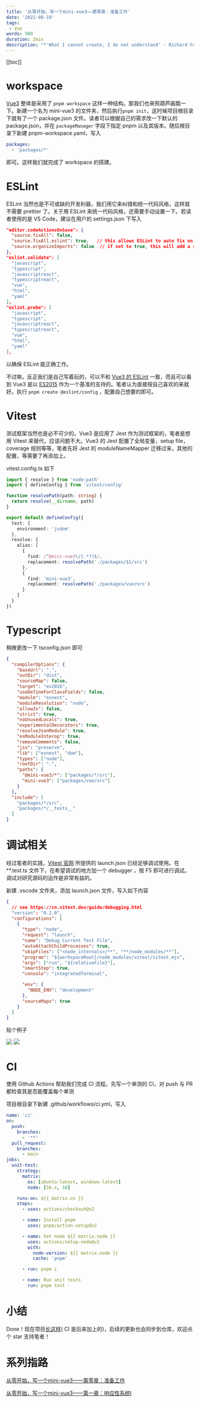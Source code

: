 ```yaml
---
title: '从零开始，写一个mini-vue3——第零章：准备工作'
date: '2022-08-19'
tags:
 - Vue
words: 900
duration: 2min
description: "*'What I cannot create, I do not understand' - Richard Feynman*。写一个 mini Vue3，是为了更好地理解 Vue3！Let's go!"
---
```


[[toc]]

# workspace

[Vue3](https://github.com/vuejs/core) 整体是采用了 `pnpm workspace` 这样一种结构。那我们也来照葫芦画瓢一下。新建一个名为 mini-vue3 的文件夹，然后执行`pnpm init`，这时候项目根目录下就有了一个 package.json 文件。读者可以根据自己的需求改一下默认的 package.json，并在 `packageManager` 字段下指定 pnpm 以及其版本。随后根目录下新建 pnpm-workspace.yaml，写入

```yaml
packages:
  - 'packages/*'
```

即可。这样我们就完成了 workspace 的搭建。

# ESLint

ESLint 当然也是不可或缺的开发利器，我们用它来纠错和统一代码风格，这样就不需要 prettier 了。关于用 ESLint 来统一代码风格，还需要手动设置一下。若读者使用的是 VS Code，建议在用户的 settings.json 下写入

```json
"editor.codeActionsOnSave": {
  "source.fixAll": false,
  "source.fixAll.eslint": true,   // this allows ESLint to auto fix on save
  "source.organizeImports": false  // if set to true, this will add a semi to the end of the line, mdzz
},
"eslint.validate": [
  "javascript",
  "typescript",
  "javascriptreact",
  "typescriptreact",
  "vue",
  "html",
  "yaml"
],
"eslint.probe": [
  "javascript",
  "typescript",
  "javascriptreact",
  "typescriptreact",
  "vue",
  "html",
  "yaml"
],
```

以确保 ESLint 能正确工作。

不过嘛，反正我们是自己写着玩的，可以不和 [Vue3 的 ESLint](https://github.com/vuejs/core/blob/main/.eslintrc.js) 一致，而且可以看到 Vue3 是以 [ES2015](https://github.com/vuejs/core/blob/main/.eslintrc.js#L20) 作为一个基准的支持的。笔者认为直接按自己喜欢的来就好。执行 `pnpm create @eslint/config` ，配置自己想要的即可。

# Vitest

测试框架当然也是必不可少的。Vue3 是应用了 Jest 作为测试框架的，笔者是想用 Vitest 来替代，应该问题不大。Vue3 的 Jest 配置了全局变量，setup file，coverage 规则等等，笔者先将 Jest 的 moduleNameMapper 迁移过来，其他的配置，等需要了再添加上。

vitest.config.ts 如下

```typescript
import { resolve } from 'node:path'
import { defineConfig } from 'vitest/config'

function resolvePath(path: string) {
  return resolve(__dirname, path)
}

export default defineConfig({
  test: {
    environment: 'jsdom'
  },
  resolve: {
    alias: [
      {
        find: /^@mini-vue3\/(.*?)$/,
        replacement: resolvePath('./packages/$1/src')
      },
      {
        find: 'mini-vue3',
        replacement: resolvePath('./packages/vue/src')
      }
    ]
  }
})

```

# Typescript

稍微更改一下 tsconfig.json 即可

```json
{
  "compilerOptions": {
    "baseUrl": ".",
    "outDir": "dist",
    "sourceMap": false,
    "target": "es2016",
    "useDefineForClassFields": false,
    "module": "esnext",
    "moduleResolution": "node",
    "allowJs": false,
    "strict": true,
    "noUnusedLocals": true,
    "experimentalDecorators": true,
    "resolveJsonModule": true,
    "esModuleInterop": true,
    "removeComments": false,
    "jsx": "preserve",
    "lib": ["esnext", "dom"],
    "types": ["node"],
    "rootDir": ".",
    "paths": {
      "@mini-vue3/*": ["packages/*/src"],
      "mini-vue3": ["packages/vue/src"]
    }
  },
  "include": [
    "packages/*/src",
    "packages/*/__tests__"
  ]
}

```



# 调试相关

经过笔者的实践，[Vitest 官网](*https://cn.vitest.dev/guide/debugging.html*) 所提供的 launch.json 已经足够调试使用。在 **.test.ts 文件下，在希望调试的地方加一个 debugger ，按 F5 即可进行调试。调试对研究源码的运作是非常有益的。

新建 .vscode 文件夹，添加 launch.json 文件，写入如下内容

```json
{
  // see https://cn.vitest.dev/guide/debugging.html
  "version": "0.2.0",
  "configurations": [
    {
      "type": "node",
      "request": "launch",
      "name": "Debug Current Test File",
      "autoAttachChildProcesses": true,
      "skipFiles": ["<node_internals>/**", "**/node_modules/**"],
      "program": "${workspaceRoot}/node_modules/vitest/vitest.mjs",
      "args": ["run", "${relativeFile}"],
      "smartStep": true,
      "console": "integratedTerminal",

      "env": {
        "NODE_ENV": "development"
      },
      "sourceMaps": true
    }
  ]
}
```

贴个例子

<img src="/images/mini-vue3-0-p1-dark.png" img-dark rounded-lg />

<img src="/images/mini-vue3-0-p1-light.png" img-light rounded-lg />

# CI

使用 Github Actions 帮助我们完成 CI 流程。先写一个单测的 CI，对 push 与 PR都检查其是否能覆盖每个单测

项目根目录下新建 .github/workflows/ci.yml，写入

```yaml
name: 'ci'
on:
  push:
    branches:
      - '**'
  pull_request:
    branches:
      - main
jobs:
  unit-test:
    strategy:
      matrix:
        os: [ubuntu-latest, windows-latest]
        node: [16.x, 18]

    runs-on: ${{ matrix.os }}
    steps:
      - uses: actions/checkout@v2

      - name: Install pnpm
        uses: pnpm/action-setup@v2

      - name: Set node ${{ matrix.node }}
        uses: actions/setup-node@v2
        with:
          node-version: ${{ matrix.node }}
          cache: 'pnpm'

      - run: pnpm i

      - name: Run unit tests
        run: pnpm test
```



#  小结

Done！现在项目[长这样](https://github.com/GODLiangCY/mini-vue3/tree/c1abfc95c8b1eeff622dbf8b0a4595b79a5182cf)( CI 是后来加上的)，后续的更新也会同步到仓库，欢迎点个 star 支持笔者！

# 系列指路

[从零开始，写一个mini-vue3——第零章：准备工作]()

[从零开始，写一个mini-vue3——第一章：响应性系统Ⅰ](./mini-vue3-1)

